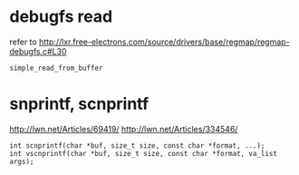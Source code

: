 # debugfs read
refer to
http://lxr.free-electrons.com/source/drivers/base/regmap/regmap-debugfs.c#L30

    simple_read_from_buffer

# snprintf, scnprintf
http://lwn.net/Articles/69419/
http://lwn.net/Articles/334546/

    int scnprintf(char *buf, size_t size, const char *format, ...);
    int vscnprintf(char *buf, size_t size, const char *format, va_list args);
